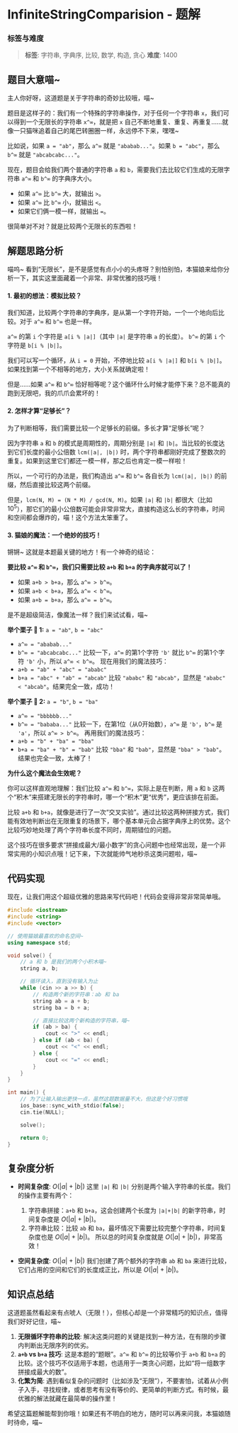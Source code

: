 # InfiniteStringComparision - 题解

### 标签与难度
> **标签**: 字符串, 字典序, 比较, 数学, 构造, 贪心
> **难度**: 1400

## 题目大意喵~

主人你好呀，这道题是关于字符串的奇妙比较哦，喵~

题目是这样子的：我们有一个特殊的字符串操作，对于任何一个字符串 `x`，我们可以得到一个无限长的字符串 `x^∞`，就是把 `x` 自己不断地重复、重复、再重复……就像一只猫咪追着自己的尾巴转圈圈一样，永远停不下来，嘿嘿~

比如说，如果 `a = "ab"`，那么 `a^∞` 就是 `"ababab..."`。如果 `b = "abc"`，那么 `b^∞` 就是 `"abcabcabc..."`。

现在，题目会给我们两个普通的字符串 `a` 和 `b`，需要我们去比较它们生成的无限字符串 `a^∞` 和 `b^∞` 的字典序大小。

-   如果 `a^∞` 比 `b^∞` 大，就输出 `>`。
-   如果 `a^∞` 比 `b^∞` 小，就输出 `<`。
-   如果它们俩一模一样，就输出 `=`。

很简单对不对？就是比较两个无限长的东西啦！

## 解题思路分析

喵呜~ 看到“无限长”，是不是感觉有点小小的头疼呀？别怕别怕，本猫娘来给你分析一下，其实这里面藏着一个非常、非常优雅的技巧哦！

#### 1. 最初的想法：模拟比较？

我们知道，比较两个字符串的字典序，是从第一个字符开始，一个一个地向后比较。对于 `a^∞` 和 `b^∞` 也是一样。

`a^∞` 的第 `i` 个字符是 `a[i % |a|]`（其中 `|a|` 是字符串 `a` 的长度）。
`b^∞` 的第 `i` 个字符是 `b[i % |b|]`。

我们可以写一个循环，从 `i = 0` 开始，不停地比较 `a[i % |a|]` 和 `b[i % |b|]`。如果找到第一个不相等的地方，大小关系就确定啦！

但是……如果 `a^∞` 和 `b^∞` 恰好相等呢？这个循环什么时候才能停下来？总不能真的跑到无限吧，我的爪爪会累坏的！

#### 2. 怎样才算“足够长”？

为了判断相等，我们需要比较一个足够长的前缀。多长才算“足够长”呢？

因为字符串 `a` 和 `b` 的模式是周期性的，周期分别是 `|a|` 和 `|b|`。当比较的长度达到它们长度的最小公倍数 `lcm(|a|, |b|)` 时，两个字符串都刚好完成了整数次的重复。如果到这里它们都还一模一样，那之后也肯定一模一样啦！

所以，一个可行的办法是，我们构造出 `a^∞` 和 `b^∞` 各自长为 `lcm(|a|, |b|)` 的前缀，然后直接比较这两个前缀。

但是，`lcm(N, M) = (N * M) / gcd(N, M)`。如果 `|a|` 和 `|b|` 都很大（比如 $10^5$），那它们的最小公倍数可能会非常非常大，直接构造这么长的字符串，时间和空间都会爆炸的，喵！这个方法太笨重了。

#### 3. 猫娘的魔法：一个绝妙的技巧！

锵锵~ 这就是本题最关键的地方！有一个神奇的结论：

**要比较 `a^∞` 和 `b^∞`，我们只需要比较 `a+b` 和 `b+a` 的字典序就可以了！**

-   如果 `a+b > b+a`，那么 `a^∞ > b^∞`。
-   如果 `a+b < b+a`，那么 `a^∞ < b^∞`。
-   如果 `a+b = b+a`，那么 `a^∞ = b^∞`。

是不是超级简洁，像魔法一样？我们来试试看，喵~

**举个栗子 🌰 1:**
`a = "ab"`, `b = "abc"`
- `a^∞ = "ababab..."`
- `b^∞ = "abcabcabc..."`
比较一下，`a^∞` 的第1个字符 `'b'` 就比 `b^∞` 的第1个字符 `'b'` 小，所以 `a^∞ < b^∞`。
现在用我们的魔法技巧：
- `a+b = "ab" + "abc" = "ababc"`
- `b+a = "abc" + "ab" = "abcab"`
比较 `"ababc"` 和 `"abcab"`，显然是 `"ababc" < "abcab"`。结果完全一致，成功！

**举个栗子 🌰 2:**
`a = "b"`, `b = "ba"`
- `a^∞ = "bbbbbb..."`
- `b^∞ = "bababa..."`
比较一下，在第1位（从0开始数），`a^∞` 是 `'b'`，`b^∞` 是 `'a'`，所以 `a^∞ > b^∞`。
再用我们的魔法技巧：
- `a+b = "b" + "ba" = "bba"`
- `b+a = "ba" + "b" = "bab"`
比较 `"bba"` 和 `"bab"`，显然是 `"bba" > "bab"`。结果也完全一致，太棒了！

**为什么这个魔法会生效呢？**

你可以这样直观地理解：我们比较 `a^∞` 和 `b^∞`，实际上是在判断，用 `a` 和 `b` 这两个“积木”来搭建无限长的字符串时，哪一个“积木”更“优秀”，更应该排在前面。

比较 `a+b` 和 `b+a`，就像是进行了一次“交叉实验”。通过比较这两种拼接方式，我们能有效地判断出在无限重复的场景下，哪个基本单元会占据字典序上的优势。这个比较巧妙地处理了两个字符串长度不同时，周期错位的问题。

这个技巧在很多要求“拼接成最大/最小数字”的贪心问题中也经常出现，是一个非常实用的小知识点哦！记下来，下次就能帅气地秒杀这类问题啦，喵~

## 代码实现

现在，让我们用这个超级优雅的思路来写代码吧！代码会变得非常非常简单哦。

```cpp
#include <iostream>
#include <string>
#include <vector>

// 使用猫娘最喜欢的命名空间~
using namespace std;

void solve() {
    // a 和 b 是我们的两个小积木喵~
    string a, b;

    // 循环读入，直到没有输入为止
    while (cin >> a >> b) {
        // 构造两个新的字符串：ab 和 ba
        string ab = a + b;
        string ba = b + a;

        // 直接比较这两个新构造的字符串，喵~
        if (ab > ba) {
            cout << ">" << endl;
        } else if (ab < ba) {
            cout << "<" << endl;
        } else {
            cout << "=" << endl;
        }
    }
}

int main() {
    // 为了让输入输出更快一点，虽然这题数据量不大，但这是个好习惯哦
    ios_base::sync_with_stdio(false);
    cin.tie(NULL);

    solve();

    return 0;
}
```

## 复杂度分析

-   **时间复杂度**: $O(|a| + |b|)$
    这里 `|a|` 和 `|b|` 分别是两个输入字符串的长度。我们的操作主要有两个：
    1.  字符串拼接：`a+b` 和 `b+a`，这会创建两个长度为 `|a|+|b|` 的新字符串，时间复杂度是 $O(|a|+|b|)$。
    2.  字符串比较：比较 `ab` 和 `ba`，最坏情况下需要比较完整个字符串，时间复杂度也是 $O(|a|+|b|)$。
    所以总的时间复杂度就是 $O(|a|+|b|)$，非常高效！

-   **空间复杂度**: $O(|a| + |b|)$
    我们创建了两个额外的字符串 `ab` 和 `ba` 来进行比较，它们占用的空间和它们的长度成正比，所以是 $O(|a|+|b|)$。

## 知识点总结

这道题虽然看起来有点唬人（无限！），但核心却是一个非常精巧的知识点，值得我们好好记住，喵~

1.  **无限循环字符串的比较**: 解决这类问题的关键是找到一种方法，在有限的步骤内判断出无限序列的优劣。
2.  **`a+b` vs `b+a` 技巧**: 这是本题的“题眼”。`a^∞` 和 `b^∞` 的比较等价于 `a+b` 和 `b+a` 的比较。这个技巧不仅适用于本题，也适用于一类贪心问题，比如“将一组数字拼接成最大的数”。
3.  **化繁为简**: 遇到看似复杂的问题时（比如涉及“无限”），不要害怕，试着从小例子入手，寻找规律，或者思考有没有等价的、更简单的判断方式。有时候，最优雅的解法就藏在最简单的操作里！

希望这篇题解能帮到你哦！如果还有不明白的地方，随时可以再来问我，本猫娘随时待命，喵~